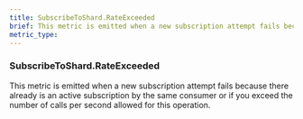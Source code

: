 ```yaml
---
title: SubscribeToShard.RateExceeded
brief: This metric is emitted when a new subscription attempt fails because there already is an active subscription by the same consumer or if you exceed the number of calls per second allowed for this operation.
metric_type:
---
```

### SubscribeToShard.RateExceeded

This metric is emitted when a new subscription attempt fails because there already is an active subscription by the same consumer or if you exceed the number of calls per second allowed for this operation.
